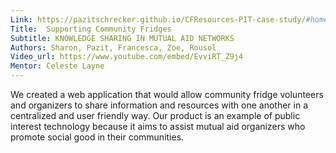 ```yaml
---
Link: https://pazitschrecker.github.io/CFResources-PIT-case-study/#home
Title:  Supporting Community Fridges
Subtitle: KNOWLEDGE SHARING IN MUTUAL AID NETWORKS
Authors: Sharon, Pazit, Francesca, Zoe, Rousol
Video_url: https://www.youtube.com/embed/EvviRT_Z9j4
Mentor: Celeste Layne
---
```

We created a web application that would allow community fridge volunteers and organizers to share information and resources with one another in a centralized and user friendly way. Our product is an example of public interest technology because it aims to assist mutual aid organizers who promote social good in their communities.
